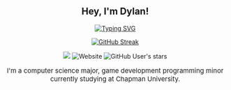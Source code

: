 <div align="center">

## **Hey, I'm Dylan!**

<a href="https://git.io/typing-svg"><img src="https://readme-typing-svg.demolab.com?font=Mono&size=30&duration=3000&pause=100&color=F77808&background=0006FF00&center=true&vCenter=true&random=true&width=400&height=60&lines=A+Game+Developer;A+Web+Developer;A+Unity+Enthusiast;A+Project+Manager;A+Modder;A+Open+Source+Junkie" alt="Typing SVG" /></a>

<a href="https://git.io/streak-stats"><img src="https://streak-stats.demolab.com?user=DylanDevelops&theme=dark&border_radius=10" alt="GitHub Streak" /></a>


![](https://komarev.com/ghpvc/?username=DylanDevelops&label=Visitors+Count&color=orange&style=for-the-badge)
<object data="https://img.shields.io/website?url=https%3A%2F%2Fwww.dylanravel.com%2Fcontact&up_message=Contact&up_color=orange&style=for-the-badge&label=Send%20a%20Message&link=https%3A%2F%2Fwww.dylanravel.com%2Fcontact&link=https%3A%2F%2Fwww.dylanravel.com%2Fcontact">
    <a href="https://www.dylanravel.com/contact" style="text-decoration: none">
        <img alt="Website" src="https://img.shields.io/website?url=https%3A%2F%2Fwww.dylanravel.com%2Fcontact&up_message=Contact&up_color=orange&style=for-the-badge&label=Send%20a%20Message&link=https%3A%2F%2Fwww.dylanravel.com%2Fcontact&link=https%3A%2F%2Fwww.dylanravel.com%2Fcontact">
    </a>
<img alt="GitHub User's stars" src="https://img.shields.io/github/stars/DylanDevelops?style=for-the-badge&label=Total%20Stars&color=orange">
<p style="font-size: 15px;">I'm a computer science major, game development programming minor currently studying at Chapman University.</p>

</div>
